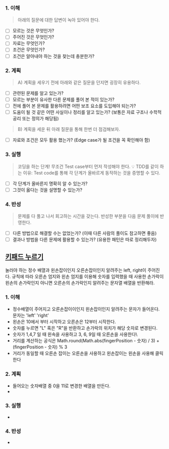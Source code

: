 ### 1. 이해
> 아래의 질문에 대한 답변이 녹아 있어야 한다.

- [ ] 모르는 것은 무엇인가?
- [ ] 주어진 것은 무엇인가?
- [ ] 자료는 무엇인가?
- [ ] 조건은 무엇인가?
- [ ] 조건은 알아내야 하는 것을 찾는데 충분한가?

### 2. 계획
> A) 계획을 세우기 전에 아래와 같은 질문을 던지면 굉장히 유용하다.

- [ ] 관련된 문제를 알고 있는가?
- [ ] 모르는 부분이 유사한 다른 문제를 풀어 본 적이 있는가?
- [ ] 전에 풀어 본 문제를 활용하려면 어떤 보조 요소를 도입해야 되는가?
- [ ] 도움이 될 것 같은 어떤 사실이나 정리를 알고 있는가? (보통은 자료 구조나 수학적 공리 또는 정의가 해당됨)

> B) 계획을 세운 뒤 아래 질문을 통해 한번 더 점검해보자.

- [ ] 자료와 조건은 모두 활용 했는가? (Edge case가 될 조건을 꼭 확인해야 함)

### 3. 실행
> 코딩을 하는 단계! 무조건 Test case부터 먼저 작성해야 한다.
💡 TDD를 같이 하는 이유: Test code를 통해 각 단계가 올바르게 동작하는 것을 증명할 수 있다.

- [ ] 각 단계가 올바른지 명확히 알 수 있는가?
- [ ] 그것이 옳다는 것을 설명할 수 있는가?

### 4. 반성
> 문제를 다 풀고 나서 회고하는 시간을 갖는다. 반성한 부분을 다음 문제 풀이에 반영한다.

- [ ] 다른 방법으로 해결할 수는 없었는가? (이때 다른 사람의 풀이도 참고하면 좋음)
- [ ] 결과나 방법을 다른 문제에 활용할 수 있는가? (유용한 패턴은 따로 정리해두자)

</div>
</details>

## [키패드 누르기](https://school.programmers.co.kr/learn/courses/30/lessons/67256?language=javascript)
눌러야 하는 정수 배열과 왼손잡이인지 오른손잡이인지 알려주는 left, right이 주어진다.
규칙에 따라 오른손 엄지와 왼손 엄지를 이용해 숫자를 입력했을 때
사용한 손가락이 왼손의 손가락인지 아니면 오른손의 손가락인지 알려주는 문자열 배열을 반환해라.

### 1. 이해
- 정수배열이 주어지고 오른손잡이이인지 왼손잡이인지 알려주는 문자가 들어온다. 문자는 'left' 'right'
- 왼손은 10에서 부터 시작하고 오른손은 12부터 시작한다.
- 숫자를 누르면 "L" 혹은 "R"을 반환하고 손가락의 위치가 해당 숫자로 변경된다.
- 숫자가 1,4,7 일 때 왼속을 사용하고 3, 6, 9일 때 오른손을 사용한다\
- 거리를 계산하는 공식은 Math.round(Math.abs(fingerPosition - 숫자) / 3) + (fingerPosition - 숫자) % 3
- 거리가 동일할 때 오른손 잡이는 오른손을 사용하고 왼손잡이는 왼손을 사용해 클릭한다

### 2. 계획
- 들어오는 숫자배열 중 0을 11로 변경한 배열을 만든다.
-

### 3. 실행
-

### 4. 반성
-
